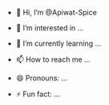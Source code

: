 - 👋 Hi, I’m @Apiwat-Spice
- 👀 I’m interested in ...
- 🌱 I’m currently learning ...

- 📫 How to reach me ...
- 😄 Pronouns: ...
- ⚡ Fun fact: ...

<!---
Apiwat-Spice/Apiwat-Spice is a ✨ special ✨ repository because its `README.md` (this file) appears on your GitHub profile.
You can click the Preview link to take a look at your changes.
--->

